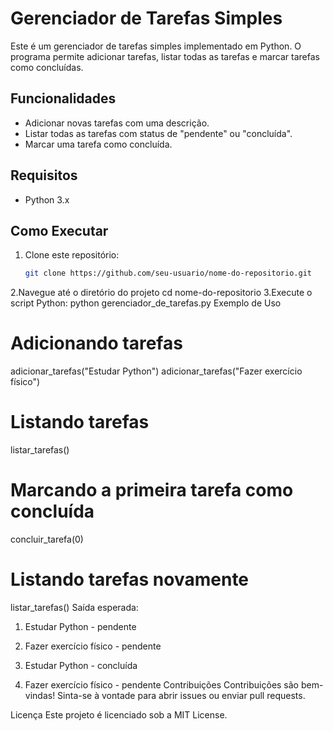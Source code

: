 # Gerenciador de Tarefas Simples

Este é um gerenciador de tarefas simples implementado em Python. O programa permite adicionar tarefas, listar todas as tarefas e marcar tarefas como concluídas.

## Funcionalidades

- Adicionar novas tarefas com uma descrição.
- Listar todas as tarefas com status de "pendente" ou "concluída".
- Marcar uma tarefa como concluída.

## Requisitos

- Python 3.x

## Como Executar

1. Clone este repositório:
   ```bash
   git clone https://github.com/seu-usuario/nome-do-repositorio.git
2.Navegue até o diretório do projeto
cd nome-do-repositorio
3.Execute o script Python:
python gerenciador_de_tarefas.py
Exemplo de Uso
# Adicionando tarefas
adicionar_tarefas("Estudar Python")
adicionar_tarefas("Fazer exercício físico")

# Listando tarefas
listar_tarefas()

# Marcando a primeira tarefa como concluída
concluir_tarefa(0)

# Listando tarefas novamente
listar_tarefas()
Saída esperada:
1. Estudar Python - pendente
2. Fazer exercício físico - pendente

1. Estudar Python - concluída
2. Fazer exercício físico - pendente
Contribuições
Contribuições são bem-vindas! Sinta-se à vontade para abrir issues ou enviar pull requests.

Licença
Este projeto é licenciado sob a MIT License.
